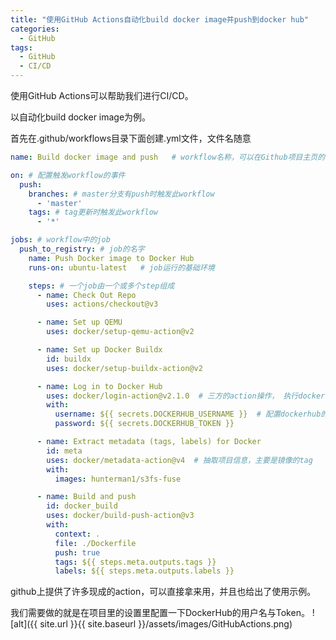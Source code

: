 ```yaml
---
title: "使用GitHub Actions自动化build docker image并push到docker hub"
categories:
  - GitHub
tags:
  - GitHub
  - CI/CD
---
```


使用GitHub Actions可以帮助我们进行CI/CD。

以自动化build docker image为例。

首先在.github/workflows目录下面创建.yml文件，文件名随意
```yaml
name: Build docker image and push   # workflow名称，可以在Github项目主页的【Actions】中看到所有的workflow

on: # 配置触发workflow的事件
  push:
    branches: # master分支有push时触发此workflow
      - 'master'
    tags: # tag更新时触发此workflow
      - '*'

jobs: # workflow中的job
  push_to_registry: # job的名字
    name: Push Docker image to Docker Hub
    runs-on: ubuntu-latest   # job运行的基础环境

    steps: # 一个job由一个或多个step组成
      - name: Check Out Repo
        uses: actions/checkout@v3

      - name: Set up QEMU
        uses: docker/setup-qemu-action@v2

      - name: Set up Docker Buildx
        id: buildx
        uses: docker/setup-buildx-action@v2

      - name: Log in to Docker Hub
        uses: docker/login-action@v2.1.0  # 三方的action操作， 执行docker login
        with:
          username: ${{ secrets.DOCKERHUB_USERNAME }}  # 配置dockerhub的认证，在Github项目主页 【Settings】 -> 【Secrets】 添加对应变量
          password: ${{ secrets.DOCKERHUB_TOKEN }}

      - name: Extract metadata (tags, labels) for Docker
        id: meta
        uses: docker/metadata-action@v4  # 抽取项目信息，主要是镜像的tag
        with:
          images: hunterman1/s3fs-fuse

      - name: Build and push
        id: docker_build
        uses: docker/build-push-action@v3
        with:
          context: .
          file: ./Dockerfile
          push: true
          tags: ${{ steps.meta.outputs.tags }}
          labels: ${{ steps.meta.outputs.labels }}
```
github上提供了许多现成的action，可以直接拿来用，并且也给出了使用示例。

我们需要做的就是在项目里的设置里配置一下DockerHub的用户名与Token。
![alt]({{ site.url }}{{ site.baseurl }}/assets/images/GitHubActions.png)